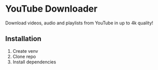 # YouTube Downloader
Download videos, audio and playlists from YouTube in up to 4k quality!

## Installation
1. Create venv
2. Clone repo
3. Install dependencies
